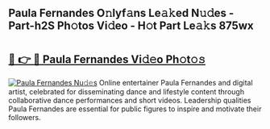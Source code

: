 ## Paula Fernandes O𝚗lyf𝚊ns Le𝚊𝚔ed N𝚞𝚍es - Part-h2S Ph𝚘tos Vi𝚍eo - H𝚘t Part Le𝚊𝚔s 875wx

# <h2><a href="http://hf3vsp.feru.top/?c=Paula+Fernandes">🔗 👉 🔴 Paula Fernandes Vi𝚍𝚎o Ph𝚘t𝚘𝚜</a></h2>

[![Paula Fernandes Nu𝚍𝚎s](https://i.imgur.com/0TWrTi3.gif)](http://hf3vsp.feru.top/?c=Paula+Fernandes)
Online entertainer Paula Fernandes and digital artist, celebrated for disseminating dance and lifestyle content through collaborative dance performances and short videos. Leadership qualities Paula Fernandes are essential for public figures to inspire and motivate their followers. 
